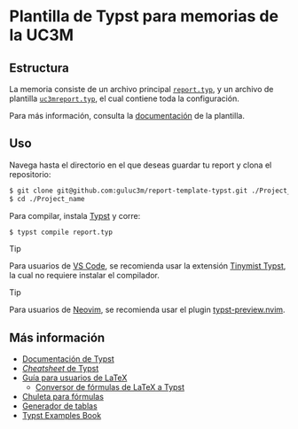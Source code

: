 # Plantilla de Typst para memorias de la UC3M

## Estructura
La memoria consiste de un archivo principal [`report.typ`](report.typ), y un archivo de plantilla [`uc3mreport.typ`](uc3mreport.typ), el cual contiene toda la configuración.

Para más información, consulta la [documentación](/doc/documentation.pdf) de la plantilla.

## Uso

Navega hasta el directorio en el que deseas guardar tu report y clona el repositorio:

```bash
$ git clone git@github.com:guluc3m/report-template-typst.git ./Project_name
$ cd ./Project_name
```
Para compilar, instala [Typst](https://github.com/typst/typst?tab=readme-ov-file#installation) y corre:

```bash
$ typst compile report.typ
```

> [!TIP]
> Para usuarios de [VS Code](https://code.visualstudio.com/), se recomienda usar la extensión [Tinymist Typst](https://marketplace.visualstudio.com/items/?itemName=myriad-dreamin.tinymist), la cual no requiere instalar el compilador.

> [!TIP]
> Para usuarios de [Neovim](https://neovim.io/), se recomienda usar el plugin [typst-preview.nvim](https://github.com/chomosuke/typst-preview.nvim).


## Más información

- [Documentación de Typst](https://typst.app/docs)
- [_Cheatsheet_ de Typst](https://typst.app/docs/reference/syntax/)
- [Guía para usuarios de LaTeX](https://typst.app/docs/guides/guide-for-latex-users/)
    - [Conversor de fórmulas de LaTeX a Typst](https://qwinsi.github.io/tex2typst-webapp)
- [Chuleta para fórmulas](https://qwinsi.github.io/tex2typst-webapp/cheat-sheet.html)
- [Generador de tablas](https://www.latex-tables.com/?format=typst&force)
- [Typst Examples Book](https://sitandr.github.io/typst-examples-book/book/)
